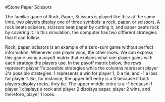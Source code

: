 #Stone Paper Scissors

The familiar game of Rock, Paper, Scissors is played like this: at the same time, two players display one of three symbols: a rock, paper, or scissors. A rock beats scissors, scissors beat paper by cutting it, and paper beats rock by covering it. In this simulation, the computer has two different strategies that it can follow.

Rock, paper, scissors is an example of a zero-sum game without perfect information. Whenever one player wins, the other loses. We can express this game using a payoff matrix that explains what one player gains with each strategy the players use. In the payoff matrix below, the rows represent player 1's possible strategies while the columns represent player 2's possible strategies. 1 represents a win for player 1, 0 a tie, and -1 a loss for player 1. So, for instance, the upper left entry is a 0 because if both players display rocks, they tie. The upper middle entry is a -1 because if player 1 displays a rock and player 2 displays paper, player 2 wins, and therefore, player 1 loses.

